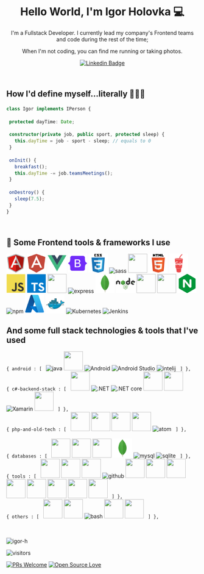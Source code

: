 <h1 align="center">Hello World, I'm Igor Holovka 💻</h1>

<p align="center">
  I'm a Fullstack Developer. I currently lead my company's Frontend teams and code during the rest of the time;   
</p>
<p align="center"> 
  When I'm not coding, you can find me running or taking photos.
</p>

<div align="center">

  [![Linkedin Badge](https://img.shields.io/badge/-igorholovka-blue?style=flat-square&logo=Linkedin&logoColor=white&link=https://www.linkedin.com/in/igorholovka/)](https://www.linkedin.com/in/igorholovka/)

</div>
<br>

<h2> How I'd define myself...literally 👨🏻‍💻</h2>

 ```typescript
 class Igor implements IPerson {
 
  protected dayTime: Date;
  
  constructor(private job, public sport, protected sleep) {
    this.dayTime = job - sport - sleep; // equals to 0  
  }
  
  onInit() {
    breakfast();
    this.dayTime -= job.teamsMeetings();
  }

  onDestroy() {
    sleep(7.5);
  }
 }
 ```
 
<br>

<h2>🚀 Some Frontend tools & frameworks I use</h2>
<p align="left">
  <img src="https://raw.githubusercontent.com/devicons/devicon/master/icons/angularjs/angularjs-original.svg" alt="angular-js" width="50" height="50" />
  <img src="https://raw.githubusercontent.com/devicons/devicon/master/icons/angularjs/angularjs-plain.svg" alt="angular-js" width="50" height="50" />
  <img src="https://raw.githubusercontent.com/devicons/devicon/master/icons/vuejs/vuejs-original.svg" alt="vue" width="50" height="50" />
  <img src="https://raw.githubusercontent.com/devicons/devicon/master/icons/bootstrap/bootstrap-plain.svg" alt="bootstrap" width="50" height="50" />
  <img src="https://raw.githubusercontent.com/devicons/devicon/master/icons/css3/css3-original-wordmark.svg" alt="css3" width="50" height="50" />
  <img src="https://cdn.jsdelivr.net/gh/devicons/devicon/icons/sass/sass-original.svg" alt="sass" width="50" height="50" />
  <img src="https://cdn.jsdelivr.net/gh/devicons/devicon/icons/tailwindcss/tailwindcss-original-wordmark.svg" alt="" width="50" height="50" />
  <img src="https://raw.githubusercontent.com/devicons/devicon/master/icons/html5/html5-original-wordmark.svg" alt="html" width="50" height="50" />
  <img src="https://raw.githubusercontent.com/devicons/devicon/master/icons/gulp/gulp-plain.svg" alt="gulp" width="50" height="50" />
  <img src="https://raw.githubusercontent.com/devicons/devicon/master/icons/javascript/javascript-original.svg" alt="javascript" width="50" height="50" />
  <img src="https://raw.githubusercontent.com/devicons/devicon/master/icons/typescript/typescript-original.svg" alt="typescript" width="50" height="50" />
  <img src="https://cdn.jsdelivr.net/gh/devicons/devicon/icons/jest/jest-plain.svg" alt="" width="50" height="50" />
  <img src="https://cdn.jsdelivr.net/gh/devicons/devicon/icons/express/express-original.svg" alt="express" width="50" height="50" />
  <img src="https://raw.githubusercontent.com/devicons/devicon/master/icons/mongodb/mongodb-original.svg" alt="mongodb" width="50" height="50" />
  <img src="https://raw.githubusercontent.com/devicons/devicon/master/icons/nodejs/nodejs-original-wordmark.svg" alt="nodejs" width="50" height="50" />
  <img src="https://cdn.jsdelivr.net/gh/devicons/devicon/icons/graphql/graphql-plain-wordmark.svg" alt="" width="50" height="50" />
  <img src="https://cdn.jsdelivr.net/gh/devicons/devicon/icons/webpack/webpack-original.svg" alt="" width="50" height="50" />
  <img src="https://raw.githubusercontent.com/devicons/devicon/master/icons/nginx/nginx-original.svg" alt="nginx" width="50" height="50" />
  <img src="https://cdn.jsdelivr.net/gh/devicons/devicon/icons/npm/npm-original-wordmark.svg" alt="npm" width="50" height="50" />
  <img src="https://raw.githubusercontent.com/devicons/devicon/master/icons/azure/azure-original.svg" alt="azure" width="50" height="50" />
  <img src="https://raw.githubusercontent.com/devicons/devicon/master/icons/docker/docker-original.svg" alt="Docker" width="50" height="50" />
  <img src="https://www.vectorlogo.zone/logos/kubernetes/kubernetes-icon.svg" alt="Kubernetes" width="50" height="50" />
  <img src="https://cdn.jsdelivr.net/gh/devicons/devicon/icons/jenkins/jenkins-original.svg" alt="Jenkins" width="50" height="50" />
 
<br />

<h2> And some full stack technologies & tools that I've used</h2>

```{ android : [ ```
  <img src="https://raw.githubusercontent.com/devicons/devicon/master/icons/java/java-original-wordmark.svg" alt="java" width="50" height="50" />
  <img src="https://cdn.jsdelivr.net/gh/devicons/devicon/icons/kotlin/kotlin-original-wordmark.svg" alt="" width="50" height="50" />
  <img src="https://cdn.jsdelivr.net/gh/devicons/devicon/icons/android/android-plain.svg" alt="Android" width="50" height="50" />
  <img src="https://cdn.jsdelivr.net/gh/devicons/devicon/icons/androidstudio/androidstudio-original.svg" alt="Android Studio" width="50" height="50" />
  <img src="https://cdn.jsdelivr.net/gh/devicons/devicon/icons/intellij/intellij-original.svg" alt="intelij" width="50" height="50" />
``` ] },```   
```{ c#-backend-stack : [ ```
  <img src="https://cdn.jsdelivr.net/gh/devicons/devicon/icons/csharp/csharp-original.svg" width="50" height="50" />
  <img src="https://cdn.jsdelivr.net/gh/devicons/devicon/icons/dot-net/dot-net-plain-wordmark.svg"  alt=".NET" width="50" height="50" />
  <img src="https://cdn.jsdelivr.net/gh/devicons/devicon/icons/dotnetcore/dotnetcore-original.svg"  alt=".NET core" width="50" height="50" />
  <img src="https://cdn.jsdelivr.net/gh/devicons/devicon/icons/nuget/nuget-original-wordmark.svg" alt="" width="50" height="50" />
  <img src="https://cdn.jsdelivr.net/gh/devicons/devicon/icons/microsoftsqlserver/microsoftsqlserver-plain-wordmark.svg" alt="" width="50" height="50" />
  <img src="https://cdn.jsdelivr.net/gh/devicons/devicon/icons/xamarin/xamarin-original.svg" alt="Xamarin" width="50" height="50" />
  <img src="https://cdn.jsdelivr.net/gh/devicons/devicon/icons/visualstudio/visualstudio-plain.svg" alt="" width="50" height="50" />
``` ] },```   
```{ php-and-old-tech : [ ```
  <img src="https://cdn.jsdelivr.net/gh/devicons/devicon/icons/jquery/jquery-original-wordmark.svg" alt="" width="50" height="50" />
  <img src="https://cdn.jsdelivr.net/gh/devicons/devicon/icons/php/php-original.svg" alt="" width="50" height="50" />
  <img src="https://cdn.jsdelivr.net/gh/devicons/devicon/icons/wordpress/wordpress-plain.svg" alt="" width="50" height="50" />
  <img src="https://cdn.jsdelivr.net/gh/devicons/devicon/icons/knockout/knockout-plain-wordmark.svg" alt="" width="50" height="50" />
  <img src="https://cdn.jsdelivr.net/gh/devicons/devicon/icons/atom/atom-original.svg" alt="atom" width="50" height="50" />
``` ] },```   <br /><br />
```{ databases : [ ```
  <img src="https://cdn.jsdelivr.net/gh/devicons/devicon/icons/microsoftsqlserver/microsoftsqlserver-plain-wordmark.svg" alt="" width="50" height="50" />
  <img src="https://cdn.jsdelivr.net/gh/devicons/devicon/icons/postgresql/postgresql-original-wordmark.svg" alt="" width="50" height="50" />
  <img src="https://cdn.jsdelivr.net/gh/devicons/devicon/icons/firebase/firebase-plain-wordmark.svg" alt="" width="50" height="50" />
  <img src="https://raw.githubusercontent.com/devicons/devicon/master/icons/mongodb/mongodb-original.svg" alt="mongodb" width="50" height="50" />
  <img src="https://cdn.jsdelivr.net/gh/devicons/devicon/icons/mysql/mysql-original.svg" alt="mysql" width="50" height="50" />
  <img src="https://cdn.jsdelivr.net/gh/devicons/devicon/icons/sqlite/sqlite-plain.svg" alt="sqlite" width="50" height="50" />
``` ] },```<br />
```{ tools : [ ```
  <img src="https://cdn.jsdelivr.net/gh/devicons/devicon/icons/trello/trello-plain.svg" alt="" width="50" height="50" />
  <img src="https://cdn.jsdelivr.net/gh/devicons/devicon/icons/sourcetree/sourcetree-original-wordmark.svg" alt="" width="50" height="50" />
  <img src="https://cdn.jsdelivr.net/gh/devicons/devicon/icons/git/git-original-wordmark.svg" alt="" width="50" height="50" />
  <img src="https://cdn.jsdelivr.net/gh/devicons/devicon/icons/github/github-original.svg" alt="github" width="50" height="50" />
  <img src="https://cdn.jsdelivr.net/gh/devicons/devicon/icons/gitlab/gitlab-original.svg" alt="" width="50" height="50" />
  <img src="https://cdn.jsdelivr.net/gh/devicons/devicon/icons/filezilla/filezilla-plain.svg" alt="" width="50" height="50" />
  <img src="https://cdn.jsdelivr.net/gh/devicons/devicon/icons/jira/jira-original.svg" alt="" width="50" height="50" />
  <img src="https://cdn.jsdelivr.net/gh/devicons/devicon/icons/bitbucket/bitbucket-original.svg" width="50" height="50" />
  <img src="https://cdn.jsdelivr.net/gh/devicons/devicon/icons/codepen/codepen-plain.svg" width="50" height="50" />
  <img src="https://cdn.jsdelivr.net/gh/devicons/devicon/icons/confluence/confluence-original-wordmark.svg" width="50" height="50" />
  <img src="https://cdn.jsdelivr.net/gh/devicons/devicon/icons/figma/figma-original.svg" alt="" width="50" height="50" />
  <img src="https://cdn.jsdelivr.net/gh/devicons/devicon/icons/photoshop/photoshop-plain.svg" alt="" width="50" height="50" />
``` ] },```<br />
```{ others : [ ```
  <img src="https://cdn.jsdelivr.net/gh/devicons/devicon/icons/ssh/ssh-original-wordmark.svg" alt="" width="50" height="50" />
  <img src="https://cdn.jsdelivr.net/gh/devicons/devicon/icons/putty/putty-original.svg" alt="" width="50" height="50" />
  <img src="https://cdn.jsdelivr.net/gh/devicons/devicon/icons/bash/bash-original.svg" alt="bash" width="50" height="50" />
  <img src="https://cdn.jsdelivr.net/gh/devicons/devicon/icons/ubuntu/ubuntu-plain.svg" alt="" width="50" height="50" />
  <img src="https://cdn.jsdelivr.net/gh/devicons/devicon/icons/linux/linux-original.svg" alt="" width="50" height="50" />
``` ] },```  
<br /><br />

</p>
  <img src="https://github-readme-stats.vercel.app/api?username=igor-h&show_icons=true&count_private=true&include_all_commits=true" alt="igor-h" />
<p>

  <img src="https://visitor-badge.glitch.me/badge?page_id=igor-h.igor-h" alt="visitors">

  [![PRs Welcome](https://img.shields.io/badge/PRs-welcome-brightgreen.svg?style=flat&logo=github)](https://github.com/igor-h) 
  [![Open Source Love](https://badges.frapsoft.com/os/v2/open-source.svg?v=103)](https://github.com/igor-h)
</p>
